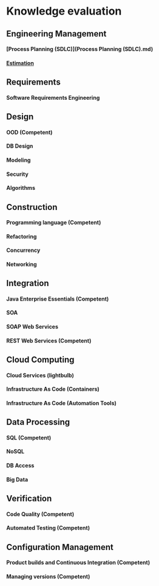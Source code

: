 # Knowledge evaluation

## Engineering Management
#### [Process Planning (SDLC)](Process Planning (SDLC).md)
#### [Estimation](Estimation.md)


## Requirements
#### Software Requirements Engineering

## Design
#### OOD (Competent)
#### DB Design
#### Modeling
#### Security
#### Algorithms

## Construction
#### Programming language (Competent)
#### Refactoring
#### Concurrency
#### Networking

## Integration
#### Java Enterprise Essentials (Competent)
#### SOA
#### SOAP Web Services
#### REST Web Services (Competent)

## Cloud Computing
#### Cloud Services (lightbulb)
#### Infrastructure As Code (Containers)
#### Infrastructure As Code (Automation Tools)

## Data Processing
#### SQL (Competent)
#### NoSQL
#### DB Access
#### Big Data

## Verification
#### Code Quality (Competent)
#### Automated Testing (Competent)

## Configuration Management
#### Product builds and Continuous Integration (Competent)
#### Managing versions (Competent)


